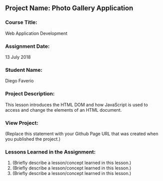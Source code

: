 ## Project Name:  Photo Gallery Application

### Course Title:
Web Application Development

### Assignment Date:  
13 July 2018

### Student Name:  
Diego Faverio

### Project Description:
This lesson introduces the HTML DOM and how JavaScript is used to access and change the elements of an HTML document.

### View Project:
(Replace this statement with your Github Page URL that was created when you 
 published the project.)

### Lessons Learned in the Assignment:
1. (Briefly describe a lesson/concept learned in this lesson.)
2. (Briefly describe a lesson/concept learned in this lesson.)
3. (Briefly describe a lesson/concept learned in this lesson.)
